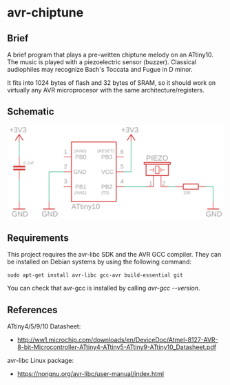 # avr-chiptune

## Brief

A brief program that plays a pre-written chiptune melody on an ATtiny10.
The music is played with a piezoelectric sensor (buzzer).
Classical audiophiles may recognize Bach's Toccata and Fugue in D minor.

It fits into 1024 bytes of flash and 32 bytes of SRAM, so it should work on
virtually any AVR microprocesor with the same architecture/registers.

## Schematic

![Hardware diagram](assets/schematic.png?raw=true "")

## Requirements

This project requires the avr-libc SDK and the AVR GCC compiler. They can be
installed on Debian systems by using the following command:

```
sudo apt-get install avr-libc gcc-avr build-essential git
```

You can check that avr-gcc is installed by calling *avr-gcc --version*.

## References

ATtiny4/5/9/10 Datasheet:
- http://ww1.microchip.com/downloads/en/DeviceDoc/Atmel-8127-AVR-8-bit-Microcontroller-ATtiny4-ATtiny5-ATtiny9-ATtiny10_Datasheet.pdf

avr-libc Linux package:
- https://nongnu.org/avr-libc/user-manual/index.html
